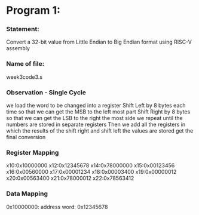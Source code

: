# Program 1: 
### Statement:
Convert a 32-bit value from Little Endian to Big Endian format using RISC-V assembly

### Name of file:
week3code3.s

### Observation - Single Cycle
we load the word to be changed into a register
Shift Left by 8 bytes each time so that we can get the MSB to the left most part
Shift Right by 8 bytes so that we can get the LSB to the right the most side
we repeat until the numbers are stored in separate registers
Then we add all the registers in which the results of the shift right and shift left the values are stored 
get the final conversion
 
### Register Mapping
x10:0x10000000
x12:0x12345678
x14:0x78000000
x15:0x00123456
x16:0x00560000
x17:0x00001234
x18:0x00003400
x19:0x00000012
x20:0x00563400
x21:0x78000012
x22:0x78563412

### Data Mapping
0x10000000: address
word: 0x12345678



